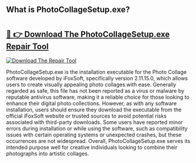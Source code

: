 ## What is PhotoCollageSetup.exe? 

# <h2><a href="https://exedetect.com/download.php?PhotoCollageSetup.exe">🔗 👉 Download The PhotoCollageSetup.exe Repair Tool</a></h2>

[![Download The Repair Tool](https://exedetect.com/download-button.jpg)](https://exedetect.com/download.php?PhotoCollageSetup.exe)

PhotoCollageSetup.exe is the installation executable for the Photo Collage software developed by iFoxSoft, specifically version 2.11.15.0, which allows users to create visually appealing photo collages with ease. Generally regarded as safe, this file has not been reported as a virus or malware by reputable antivirus software, making it a reliable choice for those looking to enhance their digital photo collections. However, as with any software installation, users should ensure they download the executable from the official iFoxSoft website or trusted sources to avoid potential risks associated with third-party downloads. Some users have reported minor errors during installation or while using the software, such as compatibility issues with certain operating systems or unexpected crashes, but these occurrences are not widespread. Overall, PhotoCollageSetup.exe serves its intended purpose well for creative individuals looking to combine their photographs into artistic collages.